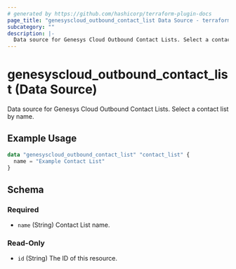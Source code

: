 ```yaml
---
# generated by https://github.com/hashicorp/terraform-plugin-docs
page_title: "genesyscloud_outbound_contact_list Data Source - terraform-provider-genesyscloud-jonesb"
subcategory: ""
description: |-
  Data source for Genesys Cloud Outbound Contact Lists. Select a contact list by name.
---
```


# genesyscloud_outbound_contact_list (Data Source)

Data source for Genesys Cloud Outbound Contact Lists. Select a contact list by name.

## Example Usage

```terraform
data "genesyscloud_outbound_contact_list" "contact_list" {
  name = "Example Contact List"
}
```

<!-- schema generated by tfplugindocs -->
## Schema

### Required

- `name` (String) Contact List name.

### Read-Only

- `id` (String) The ID of this resource.


